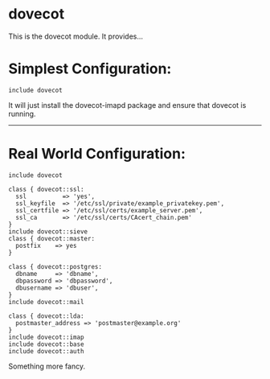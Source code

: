 # dovecot #

This is the dovecot module. It provides...

Simplest Configuration:
=============


    include dovecot


It will just install the dovecot-imapd package and ensure that dovecot is running.

---------------------------------------

Real World Configuration:
=============

    include dovecot 

    class { dovecot::ssl:
      ssl          => 'yes',
      ssl_keyfile  => '/etc/ssl/private/example_privatekey.pem',
      ssl_certfile => '/etc/ssl/certs/example_server.pem',
      ssl_ca       => '/etc/ssl/certs/CAcert_chain.pem'
    }
    include dovecot::sieve
    class { dovecot::master:
      postfix    => yes
    }

    class { dovecot::postgres:
      dbname     => 'dbname',
      dbpassword => 'dbpassword',
      dbusername => 'dbuser',
    }
    include dovecot::mail

    class { dovecot::lda: 
      postmaster_address => 'postmaster@example.org'
    }
    include dovecot::imap
    include dovecot::base
    include dovecot::auth

Something more fancy.
